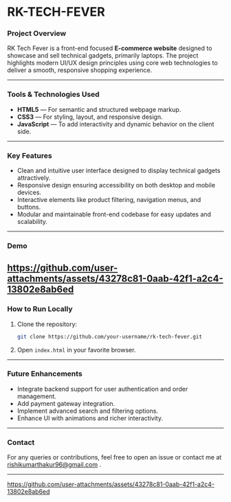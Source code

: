 # RK-TECH-FEVER

### Project Overview

RK Tech Fever is a front-end focused **E-commerce website** designed to showcase and sell technical gadgets, primarily laptops. The project highlights modern UI/UX design principles using core web technologies to deliver a smooth, responsive shopping experience.

---

### Tools & Technologies Used

* **HTML5** — For semantic and structured webpage markup.
* **CSS3** — For styling, layout, and responsive design.
* **JavaScript** — To add interactivity and dynamic behavior on the client side.

---

### Key Features

* Clean and intuitive user interface designed to display technical gadgets attractively.
* Responsive design ensuring accessibility on both desktop and mobile devices.
* Interactive elements like product filtering, navigation menus, and buttons.
* Modular and maintainable front-end codebase for easy updates and scalability.

---

### Demo

https://github.com/user-attachments/assets/43278c81-0aab-42f1-a2c4-13802e8ab6ed
---

### How to Run Locally

1. Clone the repository:

   ```bash
   git clone https://github.com/your-username/rk-tech-fever.git
   ```
2. Open `index.html` in your favorite browser.

---

### Future Enhancements

* Integrate backend support for user authentication and order management.
* Add payment gateway integration.
* Implement advanced search and filtering options.
* Enhance UI with animations and richer interactivity.

---

### Contact

For any queries or contributions, feel free to open an issue or contact me at rishikumarthakur96@gmail.com .

---
https://github.com/user-attachments/assets/43278c81-0aab-42f1-a2c4-13802e8ab6ed







